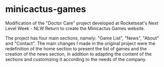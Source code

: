 # minicactus-games
Modification of the "Doctor Care" project developed at Rocketseat's Next Level Week - NLW Return to create the Minicactus Games website.

The project has four main sections, namely: "Game List", "News", "About" and "Contact". The main changes I made in the original project were the redefinition of the home section to present the list of games and the creation of the news section, in addition to adapting the content of the sections and customizing it according to the needs of the company.
